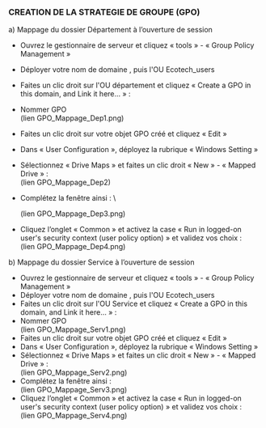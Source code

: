 
### CREATION DE LA STRATEGIE DE GROUPE (GPO)



a) Mappage du dossier Département à l’ouverture de session

- Ouvrez le gestionnaire de serveur et cliquez « tools » - « Group Policy Management »
- Déployer votre nom de domaine , puis l'OU Ecotech_users
- Faites un clic droit sur l'OU département et cliquez « Create a GPO in this domain, and Link it here… » :
- Nommer GPO \
  (lien GPO_Mappage_Dep1.png)
- Faites un clic droit sur votre objet GPO créé et cliquez « Edit »
- Dans « User Configuration », déployez la rubrique « Windows Setting »
- Sélectionnez « Drive Maps » et faites un clic droit « New » - « Mapped Drive » :\
  (lien GPO_Mappage_Dep2)
- Complétez la fenêtre ainsi : \

  (lien GPO_Mappage_Dep3.png)
- Cliquez l’onglet « Common » et activez la case « Run in logged-on user's security context (user policy option) » et validez vos choix :\
   (lien GPO_Mappage_Dep4.png) 

b) Mappage du dossier Service à l’ouverture de session

- Ouvrez le gestionnaire de serveur et cliquez « tools » - « Group Policy Management »
- Déployer votre nom de domaine , puis l'OU Ecotech_users
- Faites un clic droit sur l'OU Service et cliquez « Create a GPO in this domain, and Link it here… » :
- Nommer GPO \
  (lien GPO_Mappage_Serv1.png)
- Faites un clic droit sur votre objet GPO créé et cliquez « Edit »
- Dans « User Configuration », déployez la rubrique « Windows Setting »
- Sélectionnez « Drive Maps » et faites un clic droit « New » - « Mapped Drive » :\
  (lien GPO_Mappage_Serv2.png)
- Complétez la fenêtre ainsi : \
  (lien GPO_Mappage_Serv3.png)
- Cliquez l’onglet « Common » et activez la case « Run in logged-on user's security context (user policy option) » et validez vos choix :\
   (lien GPO_Mappage_Serv4.png)
